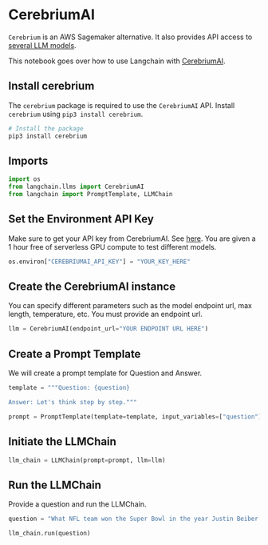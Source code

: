 # CerebriumAI

`Cerebrium` is an AWS Sagemaker alternative. It also provides API access to [several LLM models](https://docs.cerebrium.ai/cerebrium/prebuilt-models/deployment).

This notebook goes over how to use Langchain with [CerebriumAI](https://docs.cerebrium.ai/introduction).

<!-- WARNING: THIS FILE WAS AUTOGENERATED! DO NOT EDIT! Instead, edit the notebook w/the location & name as this file. -->

## Install cerebrium
The `cerebrium` package is required to use the `CerebriumAI` API. Install `cerebrium` using `pip3 install cerebrium`.


```bash
# Install the package
pip3 install cerebrium
```

## Imports


```python
import os
from langchain.llms import CerebriumAI
from langchain import PromptTemplate, LLMChain
```

## Set the Environment API Key
Make sure to get your API key from CerebriumAI. See [here](https://dashboard.cerebrium.ai/login). You are given a 1 hour free of serverless GPU compute to test different models.


```python
os.environ["CEREBRIUMAI_API_KEY"] = "YOUR_KEY_HERE"
```

## Create the CerebriumAI instance
You can specify different parameters such as the model endpoint url, max length, temperature, etc. You must provide an endpoint url.


```python
llm = CerebriumAI(endpoint_url="YOUR ENDPOINT URL HERE")
```

## Create a Prompt Template
We will create a prompt template for Question and Answer.


```python
template = """Question: {question}

Answer: Let's think step by step."""

prompt = PromptTemplate(template=template, input_variables=["question"])
```

## Initiate the LLMChain


```python
llm_chain = LLMChain(prompt=prompt, llm=llm)
```

## Run the LLMChain
Provide a question and run the LLMChain.


```python
question = "What NFL team won the Super Bowl in the year Justin Beiber was born?"

llm_chain.run(question)
```
